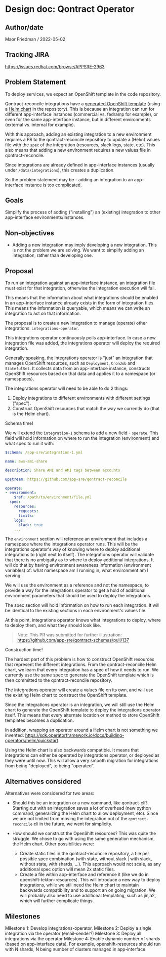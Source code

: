 # Design doc: Qontract Operator

## Author/date

Maor Friedman / 2022-05-02

## Tracking JIRA

https://issues.redhat.com/browse/APPSRE-2963

## Problem Statement

To deploy services, we expect an OpenShift template in the code repository.

Qontract-reconcile integrations have a [generated OpenShift template](https://github.com/app-sre/qontract-reconcile/tree/master/openshift) (using a [Helm chart](https://github.com/app-sre/qontract-reconcile/tree/master/helm) in the repository). This is because an integration can run for different app-interface instances (commercial vs. fedramp for example), or even for the same app-interface instance, but in different environments (external vs. internal for example).

With this approach, adding an existing integration to a new environment requires a PR to the qontract-reconcile repository to update a (Helm) values file with the `spec` of the integration (resources, slack logs, state, etc). This also means that adding a new environment requires a new values file in qontract-reconcile.

Since integrations are already defined in app-interface instances (usually under `/data/integrations`), this creates a duplication.

So the problem statement may be - adding an integration to an app-interface instance is too complicated.

## Goals

Simplify the process of adding ("installing") an (existing) integration to other app-interface environments/instances.

## Non-objectives

* Adding a new integration may imply developing a new integration. This is not the problem we are solving. We want to simplify adding an integration, rather than developing one.

## Proposal

To run an integration against an app-interface instance, an integration file must exist for that integration, otherwise the integration execution will fail.

This means that the information about what integrations should be enabled in an app-interface instance already exists in the form of integration files. This means the information is queryable, which means we can write an integration to act on that information.

The proposal is to create a new integration to manage (operate) other integrations: `integrations-operator`.

This integrations operator continuously polls app-interface. In case a new integration file was added, the integrations operator will deploy the required integration.

Generally speaking, the integrations operator is "just" an integration that manages OpenShift resources, such as `Deployment`, `CronJob` and `StatefulSet`. It collects data from an app-interface instance, constructs OpenShift resources based on that data and applies it to a namespace (or namespaces).

The integrations operator will need to be able to do 2 things:
1. Deploy integrations to different environments with different settings ("spec").
2. Construct OpenShift resources that match the way we currently do (that is the Helm chart).

Schema time!

We will extend the `integration-1` schema to add a new field - `operate`. This field will hold information on where to run the integration (environment) and what spec to run it with:
  ```yaml
  $schema: /app-sre/integration-1.yml

  name: aws-ami-share

  description: Share AMI and AMI tags between accounts

  upstream: https://github.com/app-sre/qontract-reconcile

  operate:
  - environment:
      $ref: /path/to/environment/file.yml
    spec:
      resources:
        requests:
        limits:
      logs:
        slack: true
      ...
  ```

The `environment` section will reference an environment that includes a namespace where the integrations operator runs. This will be the integrations operator's way of knowing where to deploy additional integrations to (right next to itself). The integrations operator will validate that there is no ambiguity as to where to deploy additional integrations. It will do that by having environment awareness information (environment variables) of: what namespace am I running in, what environment am I serving.

We will use the environment as a reference and not the namespace, to provide a way for the integrations operator to get a hold of additional environment parameters that should be used to deploy the integrations.

The spec section will hold information on how to run each integration. It will be identical to the existing sections in each environment's values file.

At this point, integrations operator knows what integrations to deploy, where to deploy them, and what they should look like.

> Note: This PR was submitted for further illustration: https://github.com/app-sre/qontract-schemas/pull/137

Construction time!

The hardest part of this problem is how to construct OpenShift resources that represent the different integrations. From the qontract-reconcile Helm chart, we learn that every integration has a spec of how it needs to run. We currently use the same spec to generate the OpenShift template which is then committed to the qontract-reconcile repository.

The integrations operator will create a values file on its own, and will use the existing Helm chart to construct the OpenShift template.

Since the integrations operator is an integration, we will still use the Helm chart to generate the OpenShift template to deploy the integrations operator itself. This means that every alternate location or method to store OpenShift templates becomes a duplication.

In addition, wrapping an operator around a Helm chart is not something we invented: https://sdk.operatorframework.io/docs/building-operators/helm/quickstart

Using the Helm chart is also backwards compatible. It means that integrations can either be operated by integrations operator, or deployed as they were until now. This will allow a very smooth migration for integrations from being "deployed", to being "operated".

## Alternatives considered

Alternatives were considered for two areas:

* Should this be an integration or a new command, like qontract-cli?
Starting out with an integration saves a lot of overhead (new python command, generalizing the Helm chart to allow deployment, etc). Since we are not limited from moving the integration out of the `qontract-reconcile` cli in the future, we went for simplicity.

* How should we construct the OpenShift resources?
This was quite the struggle. We chose to go with using the same generation mechanism, the Helm chart. Other possibilities were:
  - Create static files in the qontract-reconcile repository, a file per possible spec combination (with state, without slack | with slack, without state, with shards, ...). This approach would not scale, as any additional spec option will mean 2x static files.
  - Create a file within app-interface and reference it (like we do in openshift-tekton-resources). This will introduce a new way to deploy integrations, while we still need the Helm chart to maintain backwards compatibility and to support an on going migration. We will probably also need to use additional templating, such as jinja2, which will further complicate things.

## Milestones

Milestone 1: Develop integrations-operator.
Milestone 2: Deploy a single integration via the operator (email-sender?)
Milestone 3: Deploy all integrations via the operator
Milestone 4: Enable dynamic number of shards (based on app-interface data). For example, openshift-resources should run with N shards, N being number of clusters managed in app-interface.

